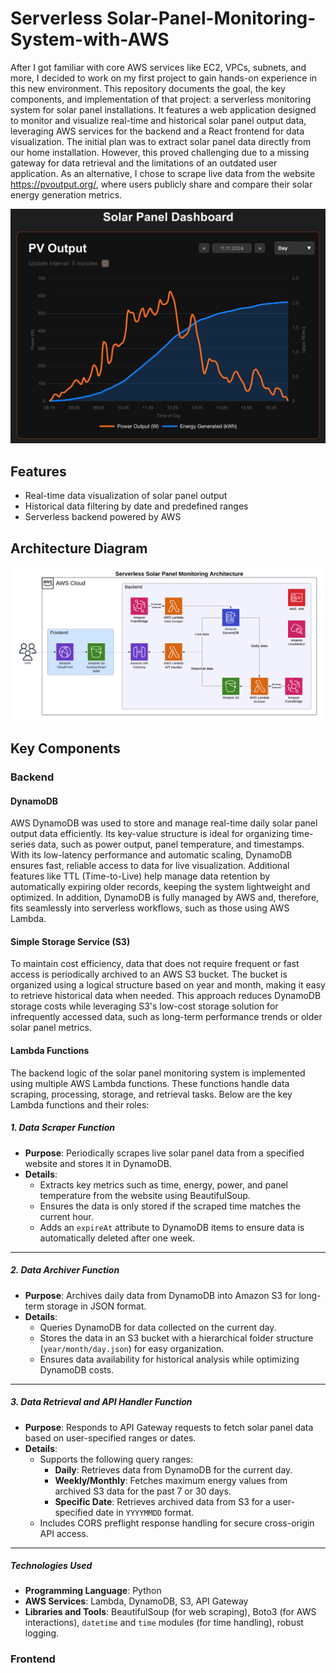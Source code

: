 # Serverless Solar-Panel-Monitoring-System-with-AWS
After I got familiar with core AWS services like EC2, VPCs, subnets, and more, I decided to work on my first project to gain hands-on experience in this new environment. This repository documents the goal, the key components, and implementation of that project: a serverless monitoring system for solar panel installations.
It features a web application designed to monitor and visualize real-time and historical solar panel output data, leveraging AWS services for the backend and a React frontend for data visualization.
The initial plan was to extract solar panel data directly from our home installation. However, this proved challenging due to a missing gateway for data retrieval and the limitations of an outdated user application. As an alternative, I chose to scrape live data from the website https://pvoutput.org/, where users publicly share and compare their solar energy generation metrics. 

![alt text](https://github.com/steffen-roe/Solar-Panel-Monitoring-System-with-AWS/blob/6992e1138e3805260a4f96da09f79ad613f83d2e/dashboard.png)

## Features
- Real-time data visualization of solar panel output
- Historical data filtering by date and predefined ranges
- Serverless backend powered by AWS

## Architecture Diagram
![Architecture Diagram](https://github.com/steffen-roe/Solar-Panel-Monitoring-System-with-AWS/blob/5c4dde6fd876a5ee887530eb7c58a4858f3a5081/architecture_diagram.png)

## Key Components

### Backend
#### DynamoDB
AWS DynamoDB was used to store and manage real-time daily solar panel output data efficiently. Its key-value structure is ideal for organizing time-series data, such as power output, panel temperature, and timestamps. With its low-latency performance and automatic scaling, DynamoDB ensures fast, reliable access to data for live visualization. Additional features like TTL (Time-to-Live) help manage data retention by automatically expiring older records, keeping the system lightweight and optimized. In addition, DynamoDB is fully managed by AWS and, therefore, fits seamlessly into serverless workflows, such as those using AWS Lambda.

#### Simple Storage Service (S3)
To maintain cost efficiency, data that does not require frequent or fast access is periodically archived to an AWS S3 bucket. The bucket is organized using a logical structure based on year and month, making it easy to retrieve historical data when needed. This approach reduces DynamoDB storage costs while leveraging S3's low-cost storage solution for infrequently accessed data, such as long-term performance trends or older solar panel metrics.

#### Lambda Functions

The backend logic of the solar panel monitoring system is implemented using multiple AWS Lambda functions. These functions handle data scraping, processing, storage, and retrieval tasks. Below are the key Lambda functions and their roles:

##### 1. **Data Scraper Function**
- **Purpose**: Periodically scrapes live solar panel data from a specified website and stores it in DynamoDB.
- **Details**:
  - Extracts key metrics such as time, energy, power, and panel temperature from the website using BeautifulSoup.
  - Ensures the data is only stored if the scraped time matches the current hour.
  - Adds an `expireAt` attribute to DynamoDB items to ensure data is automatically deleted after one week.

---

##### 2. **Data Archiver Function**
- **Purpose**: Archives daily data from DynamoDB into Amazon S3 for long-term storage in JSON format.
- **Details**:
  - Queries DynamoDB for data collected on the current day.
  - Stores the data in an S3 bucket with a hierarchical folder structure (`year/month/day.json`) for easy organization.
  - Ensures data availability for historical analysis while optimizing DynamoDB costs.

---

##### 3. **Data Retrieval and API Handler Function**
- **Purpose**: Responds to API Gateway requests to fetch solar panel data based on user-specified ranges or dates.
- **Details**:
  - Supports the following query ranges:
    - **Daily**: Retrieves data from DynamoDB for the current day.
    - **Weekly/Monthly**: Fetches maximum energy values from archived S3 data for the past 7 or 30 days.
    - **Specific Date**: Retrieves archived data from S3 for a user-specified date in `YYYYMMDD` format.
  - Includes CORS preflight response handling for secure cross-origin API access.

---

##### Technologies Used
- **Programming Language**: Python
- **AWS Services**: Lambda, DynamoDB, S3, API Gateway
- **Libraries and Tools**: BeautifulSoup (for web scraping), Boto3 (for AWS interactions), `datetime` and `time` modules (for time handling), robust logging.


### Frontend
